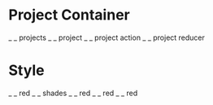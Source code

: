 <!--this is for creating and checking off steps-->
# Project Container
_ _ projects
_ _ project
_ _ project action
_ _ project reducer 

# Style

_ _ red
_ _ shades
_ _ red
_ _ red
_ _ red